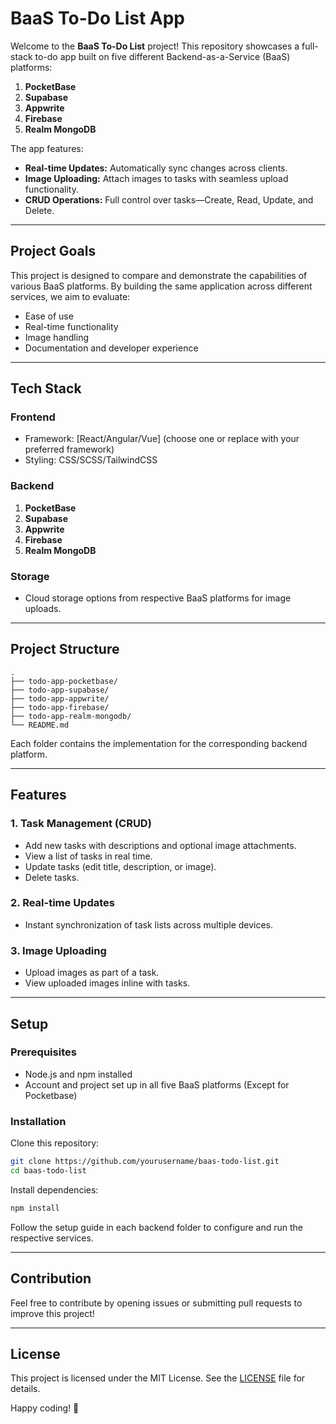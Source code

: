 # BaaS To-Do List App

Welcome to the **BaaS To-Do List** project! This repository showcases a full-stack to-do app built on five different Backend-as-a-Service (BaaS) platforms:

1. **PocketBase**
2. **Supabase**
3. **Appwrite**
4. **Firebase**
5. **Realm MongoDB**

The app features:

- **Real-time Updates:** Automatically sync changes across clients.
- **Image Uploading:** Attach images to tasks with seamless upload functionality.
- **CRUD Operations:** Full control over tasks—Create, Read, Update, and Delete.

---

## Project Goals

This project is designed to compare and demonstrate the capabilities of various BaaS platforms. By building the same application across different services, we aim to evaluate:

- Ease of use
- Real-time functionality
- Image handling
- Documentation and developer experience

---

## Tech Stack

### Frontend

- Framework: [React/Angular/Vue] (choose one or replace with your preferred framework)
- Styling: CSS/SCSS/TailwindCSS

### Backend

1. **PocketBase**
2. **Supabase**
3. **Appwrite**
4. **Firebase**
5. **Realm MongoDB**

### Storage

- Cloud storage options from respective BaaS platforms for image uploads.

---

## Project Structure

```
.
├── todo-app-pocketbase/
├── todo-app-supabase/
├── todo-app-appwrite/
├── todo-app-firebase/
├── todo-app-realm-mongodb/
└── README.md
```

Each folder contains the implementation for the corresponding backend platform.

---

## Features

### 1. **Task Management (CRUD)**

- Add new tasks with descriptions and optional image attachments.
- View a list of tasks in real time.
- Update tasks (edit title, description, or image).
- Delete tasks.

### 2. **Real-time Updates**

- Instant synchronization of task lists across multiple devices.

### 3. **Image Uploading**

- Upload images as part of a task.
- View uploaded images inline with tasks.

---

## Setup

### Prerequisites

- Node.js and npm installed
- Account and project set up in all five BaaS platforms (Except for Pocketbase)

### Installation

Clone this repository:

```bash
git clone https://github.com/yourusername/baas-todo-list.git
cd baas-todo-list
```

Install dependencies:

```bash
npm install
```

Follow the setup guide in each backend folder to configure and run the respective services.

---

## Contribution

Feel free to contribute by opening issues or submitting pull requests to improve this project!

---

## License

This project is licensed under the MIT License. See the [LICENSE](LICENSE) file for details.

Happy coding! 🎉
